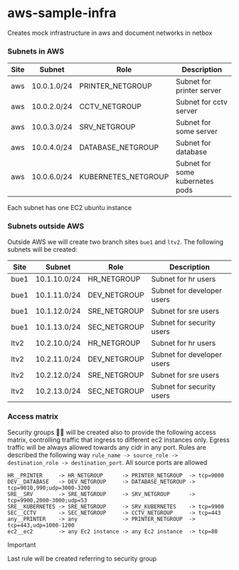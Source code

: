 # aws-sample-infra

Creates mock infrastructure in aws and document networks in netbox

### Subnets in AWS
| Site | Subnet | Role | Description
| --- | --- | --- | --- |
| aws | 10.0.1.0/24 | PRINTER_NETGROUP | Subnet for printer server|
| aws | 10.0.2.0/24 | CCTV_NETGROUP | Subnet for cctv server|
| aws | 10.0.3.0/24 | SRV_NETGROUP | Subnet for some server|
| aws | 10.0.4.0/24 | DATABASE_NETGROUP | Subnet for database |
| aws | 10.0.6.0/24 | KUBERNETES_NETGROUP | Subnet for some kubernetes pods |

Each subnet has one EC2 ubuntu instance

### Subnets outside AWS
Outside AWS we will create two branch sites `bue1` and `ltv2`. The following subnets will be created:

| Site | Subnet | Role | Description
| --- | --- | --- | --- |
| bue1 | 10.1.10.0/24 | HR_NETGROUP | Subnet for hr users|
| bue1 | 10.1.11.0/24 | DEV_NETGROUP | Subnet for developer users|
| bue1 | 10.1.12.0/24 | SRE_NETGROUP | Subnet for sre users|
| bue1 | 10.1.13.0/24 | SEC_NETGROUP | Subnet for security users|
| ltv2 | 10.2.10.0/24 | HR_NETGROUP | Subnet for hr users|
| ltv2 | 10.2.11.0/24 | DEV_NETGROUP | Subnet for developer users|
| ltv2 | 10.2.12.0/24 | SRE_NETGROUP | Subnet for sre users|
| ltv2 | 10.2.13.0/24 | SEC_NETGROUP | Subnet for security users|

### Access matrix
Security groups :male_detective: will be created also to provide the following access matrix, controlling traffic that ingress to different ec2 instances only. Egress traffic will be always allowed towards any cidr in any port. Rules are described the following way `rule_name -> source_role -> destination_role -> destination_port`. All source ports are allowed

    HR__PRINTER     -> HR_NETGROUP      -> PRINTER_NETGROUP  -> tcp=9000
    DEV__DATABASE   -> DEV_NETGROUP     -> DATABASE_NETGROUP -> tcp=9010,990;udp=3000-3200
    SRE__SRV        -> SRE_NETGROUP     -> SRV_NETGROUP      -> tcp=9900,2000-3000;udp=53
    SRE__KUBERNETES -> SRE_NETGROUP     -> SRV_KUBERNETES    -> tcp=9900
    SEC__CCTV       -> SEC_NETGROUP     -> CCTV_NETGROUP     -> tcp=443
    any__PRINTER    -> any              -> PRINTER_NETGROUP  -> tcp=443,udp=1000-1200
    ec2__ec2        -> any Ec2 instance -> any Ec2 instance  -> tcp=80

> [!IMPORTANT]
> Last rule will be created referring to security group
